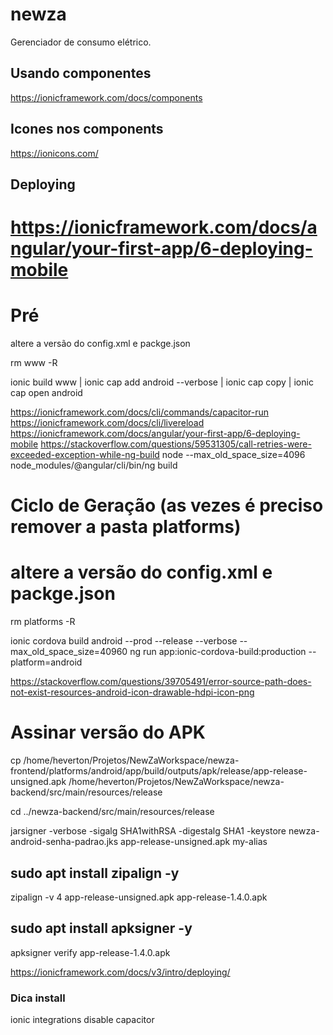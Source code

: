 # newza

Gerenciador de consumo elétrico.

## Usando componentes
https://ionicframework.com/docs/components

## Icones nos components
https://ionicons.com/

## Deploying
# https://ionicframework.com/docs/angular/your-first-app/6-deploying-mobile
# Pré

altere a versão do config.xml e packge.json

rm www -R

ionic build www | ionic cap add android --verbose | ionic cap copy | ionic cap open android

https://ionicframework.com/docs/cli/commands/capacitor-run
https://ionicframework.com/docs/cli/livereload
https://ionicframework.com/docs/angular/your-first-app/6-deploying-mobile
https://stackoverflow.com/questions/59531305/call-retries-were-exceeded-exception-while-ng-build
node --max_old_space_size=4096 node_modules/@angular/cli/bin/ng build

# Ciclo de Geração (as vezes é preciso remover a pasta platforms)

# altere a versão do config.xml e packge.json
rm platforms -R

ionic cordova build android --prod --release --verbose --max_old_space_size=40960
    ng run app:ionic-cordova-build:production --platform=android

https://stackoverflow.com/questions/39705491/error-source-path-does-not-exist-resources-android-icon-drawable-hdpi-icon-png

# Assinar versão do APK
cp /home/heverton/Projetos/NewZaWorkspace/newza-frontend/platforms/android/app/build/outputs/apk/release/app-release-unsigned.apk /home/heverton/Projetos/NewZaWorkspace/newza-backend/src/main/resources/release

cd ../newza-backend/src/main/resources/release

jarsigner -verbose -sigalg SHA1withRSA -digestalg SHA1 -keystore newza-android-senha-padrao.jks app-release-unsigned.apk my-alias

## sudo apt install zipalign -y

zipalign -v 4 app-release-unsigned.apk app-release-1.4.0.apk

## sudo apt install apksigner -y

apksigner verify app-release-1.4.0.apk

https://ionicframework.com/docs/v3/intro/deploying/

### Dica install
ionic integrations disable capacitor




